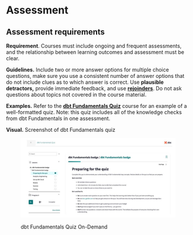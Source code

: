 # Assessment

## Assessment requirements

**Requirement**. Courses must include ongoing and frequent assessments, and the relationship between learning outcomes and assessment must be clear.

**Guidelines.** Include two or more answer options for multiple choice questions, make sure you use a consistent number of answer options that do not include clues as to which answer is correct. Use **plausible detractors,** provide immediate feedback, and use [**rejoinders**](https://dbt-learn.gitbook.io/on-demand-learning-fieldbook/v/on-demand-learning-glossary#rejoinder). Do not ask questions about topics not covered in the course material.

**Examples.** Refer to the [**dbt Fundamentals Quiz**](https://learn.getdbt.com/learn/course/dbt-fundamentals-quiz/dbt-fundamentals-badge/dbt-fundamentals-badge?page=1) course for an example of a well-formatted quiz. Note: this quiz includes all of the knowledge checks from dbt Fundamentals in one assessment.

**Visual.** Screenshot of dbt Fundamentals quiz

<figure><img src="../.gitbook/assets/visual-fundamentals quix.jpg" alt=""><figcaption><p>dbt Fundamentals Quiz On-Demand</p></figcaption></figure>
